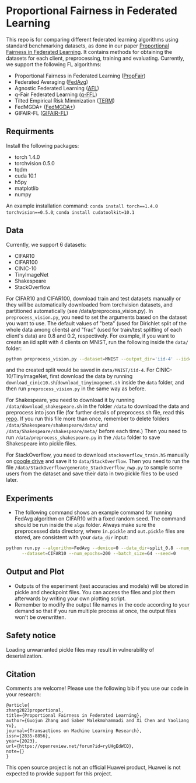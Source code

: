 # Proportional Fairness in Federated Learning

This repo is for comparing different federated learning algorithms using standard benchmarking datasets, as done in our paper [Proportional Fairness in Federated Learning](https://openreview.net/forum?id=ryUHgEdWCQ). It contains methods for obtaining the datasets for each client, preprocessing, training and evaluating. Currently, we support the following FL algorithms:

* Proportional Fairness in Federated Learning ([PropFair](https://openreview.net/forum?id=ryUHgEdWCQ))
* Federated Averaging ([FedAvg](http://proceedings.mlr.press/v54/mcmahan17a/mcmahan17a.pdf)) 
* Agnostic Federated Learning ([AFL](http://proceedings.mlr.press/v97/mohri19a/mohri19a.pdf))
* q-Fair Federated Learning ([q-FFL](https://openreview.net/pdf?id=ByexElSYDr))
* Tilted Empirical Risk Miminization ([TERM](https://openreview.net/forum?id=K5YasWXZT3O))
* FedMGDA+ ([FedMGDA+](https://ieeexplore.ieee.org/document/9762229/))
* GIFAIR-FL ([GIFAIR-FL](https://pubsonline.informs.org/doi/full/10.1287/ijds.2022.0022))



## Requirments
Install the following packages:

* torch 1.4.0
* torchvision 0.5.0
* tqdm
* cuda 10.1
* h5py
* matplotlib
* numpy

An example installation command:
``conda install torch==1.4.0 torchvision==0.5.0``;
``conda install cudatoolkit=10.1``


## Data
Currently, we support 6 datasets:
* CIFAR10
* CIFAR100
* CINIC-10
* TinyImageNet
* Shakespeare
* StackOverflow

For CIFAR10 and CIFAR100, download train and test datasets manually or they will be automatically downloaded from torchvision datasets, and partitioned automatically (see /data/preprocess_vision.py). In `preprocess_vision.py`, you need to set the arguments based on the dataset you want to use. The default values of "beta" (used for Dirichlet split of the whole data among clients) and "frac" (used for train/test splitting of each client's data) are 0.8 and 0.2, respectively. For example, if you want to create an iid split with 4 clients on MNIST, run the following inside the `data/` folder:
```sh
python preprocess_vision.py --dataset=MNIST --output_dir='iid-4' --iid=0 --num_clients=4
```
and the created split would be saved in `data/MNIST/iid-4`. For CINIC-10/TinyImageNet, first download the data by running ``download_cinic10.sh``/``download_tinyimagenet.sh`` inside the ``data`` folder, and then run ``preprocess_vision.py`` in the same way as before. 

For Shakespeare, you need to download it by running `/data/download_shakespeare.sh` in the folder `/data` to download the data and preprocess into json file (for further details of preprocess.sh file, read this [repo](https://github.com/SMILELab-FL/FedLab-benchmarks/tree/master/fedlab_benchmarks/leaf). If you run this file more than once, remember to delete folders `/data/Shakespeare/shakespeare/data/` and 
`/data/Shakespeare/shakespeare/meta/` before each time.) Then you need to run `/data/preprocess_shakespeare.py` in the `/data` folder to save Shakespeare into pickle files.

For StackOverflow, you need to download `stackoverflow_train.h5` manually on [google drive](https://drive.google.com/drive/folders/1-zQivrESzi8GMPMql57mWf0qJ5FCp1cK) and save it to `data/StackOverflow`. Then you need to run the file `/data/StackOverflow/generate_StackOverflow_nwp.py` to sample some users from the dataset and save their data in two pickle files to be used later.


## Experiments
* The following command shows an example command for running FedAvg algorithm on CIFAR10 with a fixed random seed. The command should be run inside the `algs` folder. Always make sure the preprocessed data directory, where 
`in.pickle` and `out.pickle` files are stored, are consistent with your `data_dir` input:

```sh
python run.py --algorithm=FedAvg --device=0 --data_dir=split_0.8 --num_clients=10 --learning_rate=0.005 \
      --dataset=CIFAR10 --num_epochs=200 --batch_size=64 --seed=0
```

## Output and Plot
* Outputs of the experiment (test accuracies and models) will be stored in pickle and checkpoint files. You can access the files and plot them afterwards by writing your own plotting script.
* Remember to modify the output file names in the code according to your demand so that if you run multiple process at once, the output files won't be overwritten.


## Safety notice
Loading unwarranted pickle files may result in vulnerability of deserialization.

## Citation

Comments are welcome! Please use the following bib if you use our code in your research:

```
@article{
zhang2023proportional,
title={Proportional Fairness in Federated Learning},
author={Guojun Zhang and Saber Malekmohammadi and Xi Chen and Yaoliang Yu},
journal={Transactions on Machine Learning Research},
issn={2835-8856},
year={2023},
url={https://openreview.net/forum?id=ryUHgEdWCQ},
note={}
}
```

This open source project is not an official Huawei product, Huawei is not expected to provide support for this project.